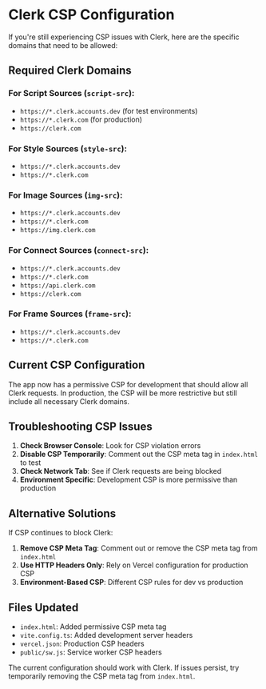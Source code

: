 # Clerk CSP Configuration

If you're still experiencing CSP issues with Clerk, here are the specific domains that need to be allowed:

## Required Clerk Domains

### For Script Sources (`script-src`):
- `https://*.clerk.accounts.dev` (for test environments)
- `https://*.clerk.com` (for production)
- `https://clerk.com`

### For Style Sources (`style-src`):
- `https://*.clerk.accounts.dev`
- `https://*.clerk.com`

### For Image Sources (`img-src`):
- `https://*.clerk.accounts.dev`
- `https://*.clerk.com`
- `https://img.clerk.com`

### For Connect Sources (`connect-src`):
- `https://*.clerk.accounts.dev`
- `https://*.clerk.com`
- `https://api.clerk.com`
- `https://clerk.com`

### For Frame Sources (`frame-src`):
- `https://*.clerk.accounts.dev`
- `https://*.clerk.com`

## Current CSP Configuration

The app now has a permissive CSP for development that should allow all Clerk requests. In production, the CSP will be more restrictive but still include all necessary Clerk domains.

## Troubleshooting CSP Issues

1. **Check Browser Console**: Look for CSP violation errors
2. **Disable CSP Temporarily**: Comment out the CSP meta tag in `index.html` to test
3. **Check Network Tab**: See if Clerk requests are being blocked
4. **Environment Specific**: Development CSP is more permissive than production

## Alternative Solutions

If CSP continues to block Clerk:

1. **Remove CSP Meta Tag**: Comment out or remove the CSP meta tag from `index.html`
2. **Use HTTP Headers Only**: Rely on Vercel configuration for production CSP
3. **Environment-Based CSP**: Different CSP rules for dev vs production

## Files Updated

- `index.html`: Added permissive CSP meta tag
- `vite.config.ts`: Added development server headers
- `vercel.json`: Production CSP headers
- `public/sw.js`: Service worker CSP headers

The current configuration should work with Clerk. If issues persist, try temporarily removing the CSP meta tag from `index.html`.
